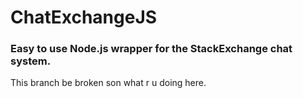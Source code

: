 # ChatExchangeJS
### Easy to use Node.js wrapper for the StackExchange chat system.

This branch be broken son what r u doing here.
